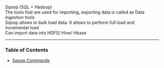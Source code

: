 Sqoop (SQL + Hadoop)  
The tools that are used for importing, exporting data is called as Data Ingestion tools  
Sqoop allows to bulk load data. It allows to perform full load and incremental load  
Can import data into HDFS/ Hive/ Hbase

---

### Table of Contents

* [Sqoop Commands](Sqoop%20Commands.md)
